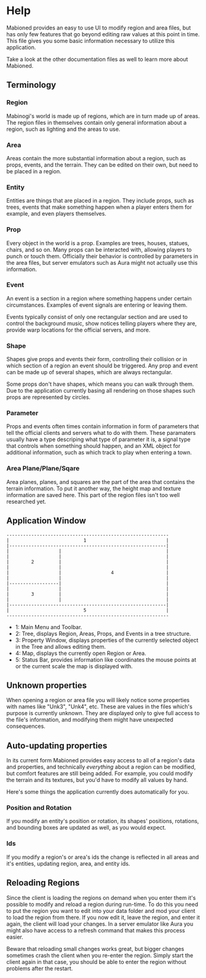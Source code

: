 Help
=============================================================================

Mabioned provides an easy to use UI to modify region and area files,
but has only few features that go beyond editing raw values at this
point in time. This file gives you some basic information necessary
to utilize this application.

Take a look at the other documentation files as well to learn more
about Mabioned.

Terminology
-----------------------------------------------------------------------------

### Region

Mabinogi's world is made up of regions, which are in turn made up of
areas. The region files in themselves contain only general information
about a region, such as lighting and the areas to use.

### Area

Areas contain the more substantial information about a region,
such as props, events, and the terrain. They can be edited on their
own, but need to be placed in a region.

### Entity

Entities are things that are placed in a region. They include props,
such as trees, events that make something happen when a player
enters them for example, and even players themselves.

### Prop

Every object in the world is a prop. Examples are trees, houses, statues,
chairs, and so on. Many props can be interacted with, allowing players
to punch or touch them. Officially their behavior is controlled by
parameters in the area files, but server emulators such as Aura
might not actually use this information.

### Event

An event is a section in a region where something happens under
certain circumstances. Examples of event signals are entering or
leaving them.

Events typically consist of only one rectangular section and are used
to control the background music, show notices telling players where they
are, provide warp locations for the official servers, and more.

### Shape

Shapes give props and events their form, controlling their collision
or in which section of a region an event should be triggered. Any prop
and event can be made up of several shapes, which are always rectangular.

Some props don't have shapes, which means you can walk through them.
Due to the application currently basing all rendering on those
shapes such props are represented by circles.

### Parameter

Props and events often times contain information in form of parameters
that tell the official clients and servers what to do with them.
These paramaters usually have a type descriping what type of parameter
it is, a signal type that controls when something should happen, and an
XML object for additional information, such as which track to play
when entering a town.

### Area Plane/Plane/Sqare

Area planes, planes, and squares are the part of the area that contains
the terrain information. To put it another way, the height map and
texture information are saved here. This part of the region files
isn't too well researched yet.

Application Window
-----------------------------------------------------------------------------

```
-----------------------------------------------------------
|                           1                             |
|---------------------------------------------------------|
|                  |                                      |
|                  |                                      |
|        2         |                                      |
|                  |                                      |
|                  |                  4                   |
|                  |                                      |
|------------------|                                      |
|                  |                                      |
|        3         |                                      |
|                  |                                      |
|---------------------------------------------------------|
|                           5                             |
-----------------------------------------------------------
```

- 1: Main Menu and Toolbar.
- 2: Tree, displays Region, Areas, Props, and Events in a tree structure.
- 3: Property Window, displays properties of the currently selected
  object in the Tree and allows editing them.
- 4: Map, displays the currently open Region or Area.
- 5: Status Bar, provides information like coordinates the mouse points
  at or the current scale the map is displayed with.

Unknown properties
-----------------------------------------------------------------------------

When opening a region or area file you will likely notice some properties
with names like "Unk3", "Unk4", etc. These are values in the files which's
purpose is currently unknown. They are displayed only to give full access
to the file's information, and modifying them might have unexpected
consequences.

Auto-updating properties
-----------------------------------------------------------------------------

In its current form Mabioned provides easy access to all of a region's
data and properties, and technically *everything* about a region can
be modified, but comfort features are still being added.
For example, you could modify the terrain and its textures, but you'd
have to modify all values by hand.

Here's some things the application currently does automatically for you.

### Position and Rotation

If you modify an entity's position or rotation, its shapes' positions,
rotations, and bounding boxes are updated as well, as you would expect.

### Ids

If you modify a region's or area's ids the change is reflected in all
areas and it's entities, updating region, area, and entity ids.

Reloading Regions
-----------------------------------------------------------------------------

Since the client is loading the regions on demand when you enter them
it's possible to modify and reload a region during run-time. To do this
you need to put the region you want to edit into your data folder and
mod your client to load the region from there. If you now edit it,
leave the region, and enter it again, the client will load your changes.
In a server emulator like Aura you might also have access to a refresh
command that makes this process easier.

Beware that reloading small changes works great, but bigger changes
sometimes crash the client when you re-enter the region. Simply start
the client again in that case, you should be able to enter the region
without problems after the restart.
